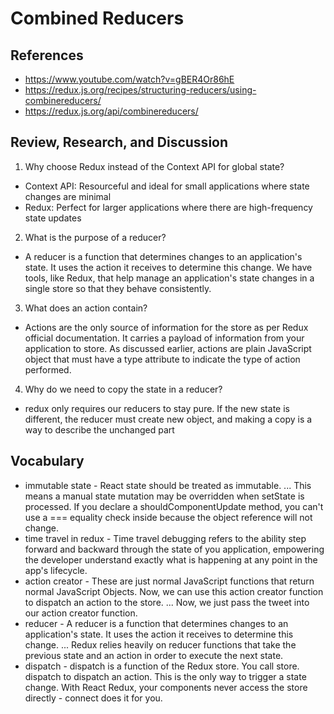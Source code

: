 # Combined Reducers

## References

- https://www.youtube.com/watch?v=gBER4Or86hE
- https://redux.js.org/recipes/structuring-reducers/using-combinereducers/
- https://redux.js.org/api/combinereducers/

## Review, Research, and Discussion

1. Why choose Redux instead of the Context API for global state?

- Context API: Resourceful and ideal for small applications where state changes are minimal
- Redux: Perfect for larger applications where there are high-frequency state updates

2. What is the purpose of a reducer?

- A reducer is a function that determines changes to an application's state. It uses the action it receives to determine this change. We have tools, like Redux, that help manage an application's state changes in a single store so that they behave consistently.

3. What does an action contain?

- Actions are the only source of information for the store as per Redux official documentation. It carries a payload of information from your application to store. As discussed earlier, actions are plain JavaScript object that must have a type attribute to indicate the type of action performed.

4. Why do we need to copy the state in a reducer?

- redux only requires our reducers to stay pure. If the new state is different, the reducer must create new object, and making a copy is a way to describe the unchanged part

## Vocabulary

- immutable state - React state should be treated as immutable. ... This means a manual state mutation may be overridden when setState is processed. If you declare a shouldComponentUpdate method, you can't use a === equality check inside because the object reference will not change.
- time travel in redux - Time travel debugging refers to the ability step forward and backward through the state of you application, empowering the developer understand exactly what is happening at any point in the app's lifecycle.
- action creator - These are just normal JavaScript functions that return normal JavaScript Objects. Now, we can use this action creator function to dispatch an action to the store. ... Now, we just pass the tweet into our action creator function.
- reducer - A reducer is a function that determines changes to an application's state. It uses the action it receives to determine this change. ... Redux relies heavily on reducer functions that take the previous state and an action in order to execute the next state.
- dispatch - dispatch is a function of the Redux store. You call store. dispatch to dispatch an action. This is the only way to trigger a state change. With React Redux, your components never access the store directly - connect does it for you.
